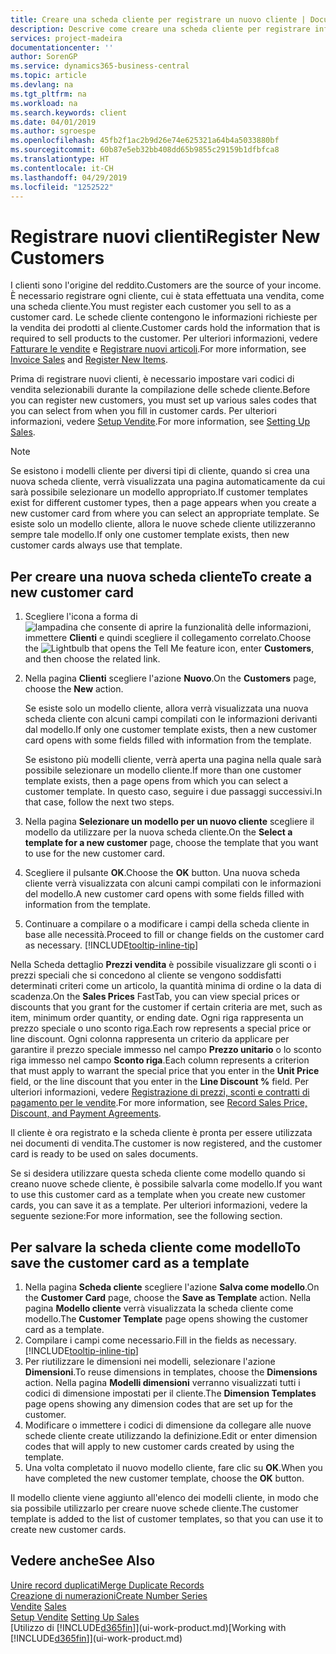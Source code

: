 ```yaml
---
title: Creare una scheda cliente per registrare un nuovo cliente | Documenti Microsoft
description: Descrive come creare una scheda cliente per registrare informazioni su ogni nuovo cliente a cui sono rivolte le vendite.
services: project-madeira
documentationcenter: ''
author: SorenGP
ms.service: dynamics365-business-central
ms.topic: article
ms.devlang: na
ms.tgt_pltfrm: na
ms.workload: na
ms.search.keywords: client
ms.date: 04/01/2019
ms.author: sgroespe
ms.openlocfilehash: 45fb2f1ac2b9d26e74e625321a64b4a5033880bf
ms.sourcegitcommit: 60b87e5eb32bb408dd65b9855c29159b1dfbfca8
ms.translationtype: HT
ms.contentlocale: it-CH
ms.lasthandoff: 04/29/2019
ms.locfileid: "1252522"
---
```

# <a name="register-new-customers"></a><span data-ttu-id="ccb70-103">Registrare nuovi clienti</span><span class="sxs-lookup"><span data-stu-id="ccb70-103">Register New Customers</span></span>
<span data-ttu-id="ccb70-104">I clienti sono l'origine del reddito.</span><span class="sxs-lookup"><span data-stu-id="ccb70-104">Customers are the source of your income.</span></span> <span data-ttu-id="ccb70-105">È necessario registrare ogni cliente, cui è stata effettuata una vendita, come una scheda cliente.</span><span class="sxs-lookup"><span data-stu-id="ccb70-105">You must register each customer you sell to as a customer card.</span></span> <span data-ttu-id="ccb70-106">Le schede cliente contengono le informazioni richieste per la vendita dei prodotti al cliente.</span><span class="sxs-lookup"><span data-stu-id="ccb70-106">Customer cards hold the information that is required to sell products to the customer.</span></span> <span data-ttu-id="ccb70-107">Per ulteriori informazioni, vedere [Fatturare le vendite](sales-how-invoice-sales.md) e [Registrare nuovi articoli](inventory-how-register-new-items.md).</span><span class="sxs-lookup"><span data-stu-id="ccb70-107">For more information, see [Invoice Sales](sales-how-invoice-sales.md) and [Register New Items](inventory-how-register-new-items.md).</span></span>  

<span data-ttu-id="ccb70-108">Prima di registrare nuovi clienti, è necessario impostare vari codici di vendita selezionabili durante la compilazione delle schede cliente.</span><span class="sxs-lookup"><span data-stu-id="ccb70-108">Before you can register new customers, you must set up various sales codes that you can select from when you fill in customer cards.</span></span> <span data-ttu-id="ccb70-109">Per ulteriori informazioni, vedere [Setup Vendite](sales-setup-sales.md).</span><span class="sxs-lookup"><span data-stu-id="ccb70-109">For more information, see [Setting Up Sales](sales-setup-sales.md).</span></span>

> [!NOTE]  
>   <span data-ttu-id="ccb70-110">Se esistono i modelli cliente per diversi tipi di cliente, quando si crea una nuova scheda cliente, verrà visualizzata una pagina automaticamente da cui sarà possibile selezionare un modello appropriato.</span><span class="sxs-lookup"><span data-stu-id="ccb70-110">If customer templates exist for different customer types, then a page appears when you create a new customer card from where you can select an appropriate template.</span></span> <span data-ttu-id="ccb70-111">Se esiste solo un modello cliente, allora le nuove schede cliente utilizzeranno sempre tale modello.</span><span class="sxs-lookup"><span data-stu-id="ccb70-111">If only one customer template exists, then new customer cards always use that template.</span></span>

## <a name="to-create-a-new-customer-card"></a><span data-ttu-id="ccb70-112">Per creare una nuova scheda cliente</span><span class="sxs-lookup"><span data-stu-id="ccb70-112">To create a new customer card</span></span>
1. <span data-ttu-id="ccb70-113">Scegliere l'icona a forma di ![lampadina che consente di aprire la funzionalità delle informazioni](media/ui-search/search_small.png "Informazioni sull'operazione che si desidera eseguire"), immettere **Clienti** e quindi scegliere il collegamento correlato.</span><span class="sxs-lookup"><span data-stu-id="ccb70-113">Choose the ![Lightbulb that opens the Tell Me feature](media/ui-search/search_small.png "Tell me what you want to do") icon, enter **Customers**, and then choose the related link.</span></span>  
2. <span data-ttu-id="ccb70-114">Nella pagina **Clienti** scegliere l'azione **Nuovo**.</span><span class="sxs-lookup"><span data-stu-id="ccb70-114">On the **Customers** page, choose the **New** action.</span></span>

    <span data-ttu-id="ccb70-115">Se esiste solo un modello cliente, allora verrà visualizzata una nuova scheda cliente con alcuni campi compilati con le informazioni derivanti dal modello.</span><span class="sxs-lookup"><span data-stu-id="ccb70-115">If only one customer template exists, then a new customer card opens with some fields filled with information from the template.</span></span>

    <span data-ttu-id="ccb70-116">Se esistono più modelli cliente, verrà aperta una pagina nella quale sarà possibile selezionare un modello cliente.</span><span class="sxs-lookup"><span data-stu-id="ccb70-116">If more than one customer template exists, then a page opens from which you can select a customer template.</span></span> <span data-ttu-id="ccb70-117">In questo caso, seguire i due passaggi successivi.</span><span class="sxs-lookup"><span data-stu-id="ccb70-117">In that case, follow the next two steps.</span></span>
3. <span data-ttu-id="ccb70-118">Nella pagina **Selezionare un modello per un nuovo cliente** scegliere il modello da utilizzare per la nuova scheda cliente.</span><span class="sxs-lookup"><span data-stu-id="ccb70-118">On the **Select a template for a new customer** page, choose the template that you want to use for the new customer card.</span></span>
4. <span data-ttu-id="ccb70-119">Scegliere il pulsante **OK**.</span><span class="sxs-lookup"><span data-stu-id="ccb70-119">Choose the **OK** button.</span></span> <span data-ttu-id="ccb70-120">Una nuova scheda cliente verrà visualizzata con alcuni campi compilati con le informazioni del modello.</span><span class="sxs-lookup"><span data-stu-id="ccb70-120">A new customer card opens with some fields filled with information from the template.</span></span>  
5. <span data-ttu-id="ccb70-121">Continuare a compilare o a modificare i campi della scheda cliente in base alle necessità.</span><span class="sxs-lookup"><span data-stu-id="ccb70-121">Proceed to fill or change fields on the customer card as necessary.</span></span> [!INCLUDE[tooltip-inline-tip](includes/tooltip-inline-tip_md.md)]

<span data-ttu-id="ccb70-122">Nella Scheda dettaglio **Prezzi vendita** è possibile visualizzare gli sconti o i prezzi speciali che si concedono al cliente se vengono soddisfatti determinati criteri come un articolo, la quantità minima di ordine o la data di scadenza.</span><span class="sxs-lookup"><span data-stu-id="ccb70-122">On the **Sales Prices** FastTab, you can view special prices or discounts that you grant for the customer if certain criteria are met, such as item, minimum order quantity, or ending date.</span></span> <span data-ttu-id="ccb70-123">Ogni riga rappresenta un prezzo speciale o uno sconto riga.</span><span class="sxs-lookup"><span data-stu-id="ccb70-123">Each row represents a special price or line discount.</span></span> <span data-ttu-id="ccb70-124">Ogni colonna rappresenta un criterio da applicare per garantire il prezzo speciale immesso nel campo **Prezzo unitario** o lo sconto riga immesso nel campo **Sconto riga**.</span><span class="sxs-lookup"><span data-stu-id="ccb70-124">Each column represents a criterion that must apply to warrant the special price that you enter in the **Unit Price** field, or the line discount that you enter in the **Line Discount %** field.</span></span> <span data-ttu-id="ccb70-125">Per ulteriori informazioni, vedere [Registrazione di prezzi, sconti e contratti di pagamento per le vendite](sales-how-record-sales-price-discount-payment-agreements.md).</span><span class="sxs-lookup"><span data-stu-id="ccb70-125">For more information, see [Record Sales Price, Discount, and Payment Agreements](sales-how-record-sales-price-discount-payment-agreements.md).</span></span>

<span data-ttu-id="ccb70-126">Il cliente è ora registrato e la scheda cliente è pronta per essere utilizzata nei documenti di vendita.</span><span class="sxs-lookup"><span data-stu-id="ccb70-126">The customer is now registered, and the customer card is ready to be used on sales documents.</span></span>

<span data-ttu-id="ccb70-127">Se si desidera utilizzare questa scheda cliente come modello quando si creano nuove schede cliente, è possibile salvarla come modello.</span><span class="sxs-lookup"><span data-stu-id="ccb70-127">If you want to use this customer card as a template when you create new customer cards, you can save it as a template.</span></span> <span data-ttu-id="ccb70-128">Per ulteriori informazioni, vedere la seguente sezione:</span><span class="sxs-lookup"><span data-stu-id="ccb70-128">For more information, see the following section.</span></span>

## <a name="to-save-the-customer-card-as-a-template"></a><span data-ttu-id="ccb70-129">Per salvare la scheda cliente come modello</span><span class="sxs-lookup"><span data-stu-id="ccb70-129">To save the customer card as a template</span></span>
1. <span data-ttu-id="ccb70-130">Nella pagina **Scheda cliente** scegliere l'azione **Salva come modello**.</span><span class="sxs-lookup"><span data-stu-id="ccb70-130">On the **Customer Card** page, choose the **Save as Template** action.</span></span> <span data-ttu-id="ccb70-131">Nella pagina **Modello cliente** verrà visualizzata la scheda cliente come modello.</span><span class="sxs-lookup"><span data-stu-id="ccb70-131">The **Customer Template** page opens showing the customer card as a template.</span></span>
2. <span data-ttu-id="ccb70-132">Compilare i campi come necessario.</span><span class="sxs-lookup"><span data-stu-id="ccb70-132">Fill in the fields as necessary.</span></span> [!INCLUDE[tooltip-inline-tip](includes/tooltip-inline-tip_md.md)]
3. <span data-ttu-id="ccb70-133">Per riutilizzare le dimensioni nei modelli, selezionare l'azione **Dimensioni**.</span><span class="sxs-lookup"><span data-stu-id="ccb70-133">To reuse dimensions in templates, choose the **Dimensions** action.</span></span> <span data-ttu-id="ccb70-134">Nella pagina **Modelli dimensioni** verranno visualizzati tutti i codici di dimensione impostati per il cliente.</span><span class="sxs-lookup"><span data-stu-id="ccb70-134">The **Dimension Templates** page opens showing any dimension codes that are set up for the customer.</span></span>
4. <span data-ttu-id="ccb70-135">Modificare o immettere i codici di dimensione da collegare alle nuove schede cliente create utilizzando la definizione.</span><span class="sxs-lookup"><span data-stu-id="ccb70-135">Edit or enter dimension codes that will apply to new customer cards created by using the template.</span></span>  
5. <span data-ttu-id="ccb70-136">Una volta completato il nuovo modello cliente, fare clic su **OK**.</span><span class="sxs-lookup"><span data-stu-id="ccb70-136">When you have completed the new customer template, choose the **OK** button.</span></span>

<span data-ttu-id="ccb70-137">Il modello cliente viene aggiunto all'elenco dei modelli cliente, in modo che sia possibile utilizzarlo per creare nuove schede cliente.</span><span class="sxs-lookup"><span data-stu-id="ccb70-137">The customer template is added to the list of customer templates, so that you can use it to create new customer cards.</span></span>

## <a name="see-also"></a><span data-ttu-id="ccb70-138">Vedere anche</span><span class="sxs-lookup"><span data-stu-id="ccb70-138">See Also</span></span>
[<span data-ttu-id="ccb70-139">Unire record duplicati</span><span class="sxs-lookup"><span data-stu-id="ccb70-139">Merge Duplicate Records</span></span>](sales-how-merge-duplicate-records.md)  
[<span data-ttu-id="ccb70-140">Creazione di numerazioni</span><span class="sxs-lookup"><span data-stu-id="ccb70-140">Create Number Series</span></span>](ui-create-number-series.md)  
<span data-ttu-id="ccb70-141">[Vendite](sales-manage-sales.md)  </span><span class="sxs-lookup"><span data-stu-id="ccb70-141">[Sales](sales-manage-sales.md)  </span></span>  
<span data-ttu-id="ccb70-142">[Setup Vendite](sales-setup-sales.md)  </span><span class="sxs-lookup"><span data-stu-id="ccb70-142">[Setting Up Sales](sales-setup-sales.md)  </span></span>  
<span data-ttu-id="ccb70-143">[Utilizzo di [!INCLUDE[d365fin](includes/d365fin_md.md)]](ui-work-product.md)</span><span class="sxs-lookup"><span data-stu-id="ccb70-143">[Working with [!INCLUDE[d365fin](includes/d365fin_md.md)]](ui-work-product.md)</span></span>

